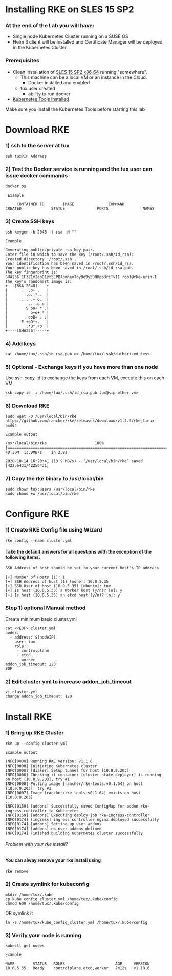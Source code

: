 # Installing RKE on SLES 15 SP2

### At the end of the Lab you will have:
* Single node Kubernetes Cluster running on a SUSE OS
* Helm 3 client will be installed and Certificate Manager will be deployed in the Kubernetes Cluster

### Prerequisites

* Clean installation of <a href="InstallSLESonx86.md"> SLES 15 SP2 x86_64</a> running "somewhere".
  * This machine can be a local VM or an instance in the Cloud.
    *  Docker installed and enabled
  * tux user created 
    * ability to run docker
* <a href="InstallKubernetesTools.md">Kubernetes  Tools Installed</a>


Make sure  you install the Kubernetes  Tools before starting this lab

# Download RKE 

### 1) ssh to the server at tux

```
ssh tux@IP Address
```

### 2) Test the Docker service is running and the tux user can issue docker commands
```
docker ps

 Example

     CONTAINER ID        IMAGE               COMMAND             CREATED             STATUS              PORTS               NAMES
```

### 3) Create SSH keys
```
ssh-keygen -b 2048 -t rsa -N ""

Example

Generating public/private rsa key pair.
Enter file in which to save the key (/root/.ssh/id_rsa):
Created directory '/root/.ssh'.
Your identification has been saved in /root/.ssh/id_rsa.
Your public key has been saved in /root/.ssh/id_rsa.pub.
The key fingerprint is:
SHA256:EF3Z1mIeoO1zt5EPB7pmheoToy9e9y5D8Hpo3riTvII root@rke-erin-1
The key's randomart image is:
+---[RSA 2048]----+
|      .. .o+ .   |
|       ..o. * .  |
|      . . .+ o.  |
|       . .. .o o |
|        S oo+ * .|
|          o+o+ * |
|       . ooB= . .|
|      E +oO*+.   |
|       ..*B*.+o  |
+----[SHA256]-----+
```


### 4) Add keys
```
cat /home/tux/.ssh/id_rsa.pub >> /home/tux/.ssh/authorized_keys
```

### 5) Optional - Exchange keys if you have more than one node
Use ssh-copy-id to exchange the keys from each VM, execute this on each VM.
```
ssh-copy-id -i /home/tux/.ssh/id_rsa.pub tux@<ip-other-vm>
```

### 6) Download RKE
```
sudo wget -O /usr/local/bin/rke https://github.com/rancher/rke/releases/download/v1.2.5/rke_linux-amd64

Example output

/usr/local/bin/rke                     100%[=========================================================================>]  40.30M  13.9MB/s    in 2.9s

2020-10-14 16:28:41 (13.9 MB/s) - ‘/usr/local/bin/rke’ saved [42256431/42256431]
```

### 7) Copy the rke binary to /usr/local/bin
```
sudo chown tux:users /usr/local/bin/rke
sudo chmod +x /usr/local/bin/rke
```
# Configure RKE 

### 1) Create RKE Config file using Wizard

```
rke config --name cluster.yml
```

#### Take the default answers for all questions with the exception of the following items:
```
SSH Address of host should be set to your current Host's IP address

[+] Number of Hosts [1]: 1
[+] SSH Address of host (1) [none]: 10.0.5.35
[+] SSH User of host (10.0.5.35) [ubuntu]: tux
[+] Is host (10.0.5.35) a Worker host (y/n)? [n]: y
[+] Is host (10.0.5.35) an etcd host (y/n)? [n]: y
```
### Step 1) optional Manual method 

Create minimum basic cluster.yml 
```
cat <<EOF> cluster.yml
nodes:
  - address: $(nodeIP)
    user: tux
    role:
     - controlplane
     - etcd
     - worker
addon_job_timeout: 120
EOF
```
### 2) Edit cluster.yml to increase addon_job_timeout

    vi cluster.yml
    change addon_job_timeout: 120

# Install RKE

### 1) Bring up RKE Cluster
```
rke up --config cluster.yml

Example output

INFO[0000] Running RKE version: v1.1.6
INFO[0000] Initiating Kubernetes cluster
INFO[0000] [dialer] Setup tunnel for host [10.0.9.203]
INFO[0000] Checking if container [cluster-state-deployer] is running on host [10.0.9.203], try #1
INFO[0000] Pulling image [rancher/rke-tools:v0.1.64] on host [10.0.9.203], try #1
INFO[0007] Image [rancher/rke-tools:v0.1.64] exists on host [10.0.9.203]
...
INFO[0159] [addons] Successfully saved ConfigMap for addon rke-ingress-controller to Kubernetes
INFO[0159] [addons] Executing deploy job rke-ingress-controller
INFO[0174] [ingress] ingress controller nginx deployed successfully
INFO[0174] [addons] Setting up user addons
INFO[0174] [addons] no user addons defined
INFO[0174] Finished building Kubernetes cluster successfully
```

###### Problem with your rke install?
#### You can alway remove your rke install using

```
rke remove
```

### 2) Create symlink for kubeconfig
```
mkdir /home/tux/.kube
cp kube_config_cluster.yml /home/tux/.kube/config
chmod 600 /home/tux/.kube/config
```
OR symlink it
```
ln -s /home/tux/kube_config_cluster.yml /home/tux/.kube/config
```

### 3) Verify your node is running
```
kubectl get nodes

Example

NAME        STATUS   ROLES                      AGE     VERSION
10.0.5.35   Ready    controlplane,etcd,worker   2m12s   v1.18.6
```


